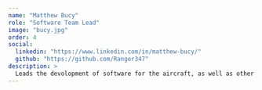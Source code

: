 ```yaml
---
name: "Matthew Bucy"
role: "Software Team Lead"
image: "bucy.jpg"
order: 4
social:
  linkedin: "https://www.linkedin.com/in/matthew-bucy/" 
  github: "https://github.com/Ranger347"
description: >
  Leads the devolopment of software for the aircraft, as well as other systems the club uses
---
```

